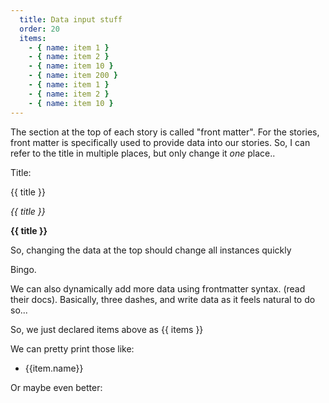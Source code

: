 ```yaml
---
  title: Data input stuff
  order: 20
  items: 
    - { name: item 1 }
    - { name: item 2 }
    - { name: item 10 }
    - { name: item 200 }
    - { name: item 1 }
    - { name: item 2 }
    - { name: item 10 }
---
```


The section at the top of each story is called "front matter". For the stories, front matter is specifically used to provide data into our stories. So, I can refer to the title in multiple places, but only change it *one* place.. 

Title:

{{ title }}

*{{ title }}*

**{{ title }}**

So, changing the data at the top should change all instances quickly

Bingo. 

We can also dynamically add more data using frontmatter syntax. (read their docs). Basically, three dashes, and write data as it feels natural to do so...

So, we just declared items above as {{ items }}

We can pretty print those like:
<ul>
<li v-for="item in items">{{item.name}}</li>
</ul>

Or maybe even better:
<b-table-lite :items="items" />







